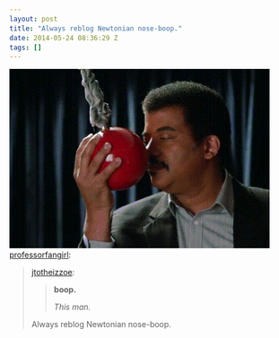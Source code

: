 ```yaml
---
layout: post
title: "Always reblog Newtonian nose-boop."
date: 2014-05-24 08:36:29 Z
tags: []
---
```

![](/media/2014/05/86675251805.gif)
[professorfangirl](http://professorfangirl.tumblr.com/post/86208873614/jtotheizzoe-boop-this-man-always-reblog):

> [jtotheizzoe](http://www.itsokaytobesmart.com/post/82908189667/neil-degrasse-tyson-boop):
> 
> > **boop.**
> > 
> > _This man._
> 
> Always reblog Newtonian nose-boop.
